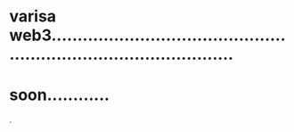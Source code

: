 # varisa web3........................................................................................
# soon............
.
